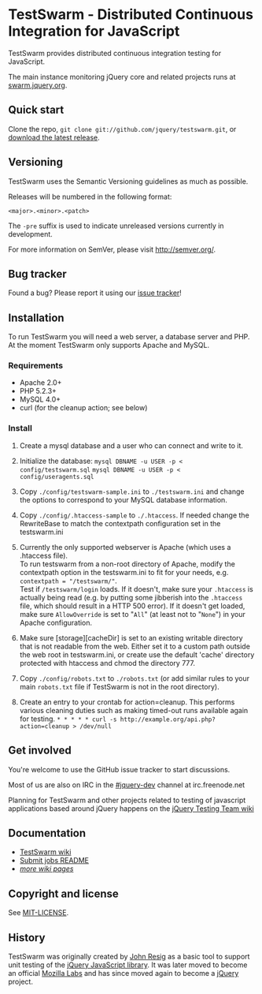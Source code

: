 TestSwarm - Distributed Continuous Integration for JavaScript
=================

TestSwarm provides distributed continuous integration testing for
JavaScript.

The main instance monitoring jQuery core and related projects runs at
[swarm.jquery.org](http://swarm.jquery.org/).



Quick start
----------

Clone the repo, `git clone git://github.com/jquery/testswarm.git`, or
[download the latest
release](https://github.com/jquery/testswarm/zipball/master).



Versioning
----------

TestSwarm uses the Semantic Versioning guidelines as much as possible.

Releases will be numbered in the following format:

`<major>.<minor>.<patch>`

The `-pre` suffix is used to indicate unreleased versions currently in
development.

For more information on SemVer, please visit http://semver.org/.



Bug tracker
-----------

Found a bug? Please report it using our [issue
tracker](https://github.com/jquery/testswarm/issues)!



Installation
-----------

To run TestSwarm you will need a web server, a database server and PHP.
At the moment TestSwarm only supports Apache and MySQL.

### Requirements

* Apache 2.0+
* PHP 5.2.3+
* MySQL 4.0+
* curl (for the cleanup action; see below)

### Install

1. Create a mysql database and a user who can connect and write to it.

1. Initialize the database:
   `mysql DBNAME -u USER -p < config/testswarm.sql`
   `mysql DBNAME -u USER -p < config/useragents.sql`

1. Copy `./config/testswarm-sample.ini` to `./testswarm.ini` and change the
   options to correspond to your MySQL database information.

1. Copy `./config/.htaccess-sample` to `./.htaccess`. If needed change the
   RewriteBase to match the contextpath configuration set in the testswarm.ini

1. Currently the only supported webserver is Apache (which uses a .htaccess
   file).<br/>
   To run testswarm from a non-root directory of Apache, modify the
   contextpath option in the testswarm.ini to fit for your needs, e.g.
   `contextpath = "/testswarm/"`.<br/>
   Test if `/testswarm/login` loads. If it doesn't, make sure your
   `.htaccess` is actually being read (e.g. by putting some jibberish into the
   `.htaccess` file, which should result in a HTTP 500 error). If it doesn't get
   loaded, make sure `AllowOverride` is set to "`All`" (at least not to
   "`None`") in your Apache configuration.

1. Make sure [storage][cacheDir] is set to an existing writable directory that
   is not readable from the web. Either set it to a custom path outside the web
   root in testswarm.ini, or create use the default 'cache' directory protected
   with htaccess and chmod the directory 777.

1. Copy `./config/robots.txt` to `./robots.txt` (or add similar rules to your
   main `robots.txt` file if TestSwarm is not in the root directory).

1. Create an entry to your crontab for action=cleanup. This performs various
   cleaning duties such as making timed-out runs available again for testing.
   `* * * * * curl -s http://example.org/api.php?action=cleanup > /dev/null`



Get involved
---------------------

You're welcome to use the GitHub issue tracker to start discussions.

Most of us are also on IRC in the
[#jquery-dev](http://webchat.freenode.net/?channels=jquery-dev) channel at
irc.freenode.net

Planning for TestSwarm and other projects related to testing of javascript
applications based around jQuery happens on the [jQuery Testing Team
wiki](http://jquerytesting.pbworks.com)


Documentation
---------------------

* [TestSwarm wiki](https://github.com/jquery/testswarm/wiki)
* [Submit jobs README](https://github.com/jquery/testswarm/blob/master/scripts/addjob/README.md)
* _[more wiki pages](https://github.com/jquery/testswarm/wiki/_pages)_



Copyright and license
---------------------

See
[MIT-LICENSE](https://raw.github.com/jquery/testswarm/master/MIT-LICENSE).



History
---------------------

TestSwarm was originally created by [John Resig](http://ejohn.org/) as a
basic tool to support unit testing of the [jQuery JavaScript
library](http://jquery.com). It was later moved to become an official
[Mozilla Labs](http://labs.mozilla.com/) and has since moved again to become
a [jQuery](http://jquery.org/) project.
